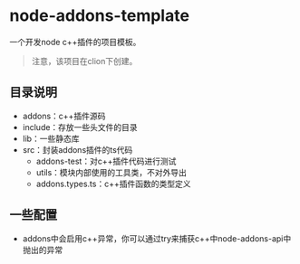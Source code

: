 # node-addons-template

一个开发node c++插件的项目模板。

> 注意，该项目在clion下创建。

## 目录说明

- addons：c++插件源码
- include：存放一些头文件的目录
- lib：一些静态库
- src：封装addons插件的ts代码
  - addons-test：对c++插件代码进行测试
  - utils：模块内部使用的工具类，不对外导出
  - addons.types.ts：c++插件函数的类型定义

## 一些配置

- addons中会启用c++异常，你可以通过try来捕获c++中node-addons-api中抛出的异常